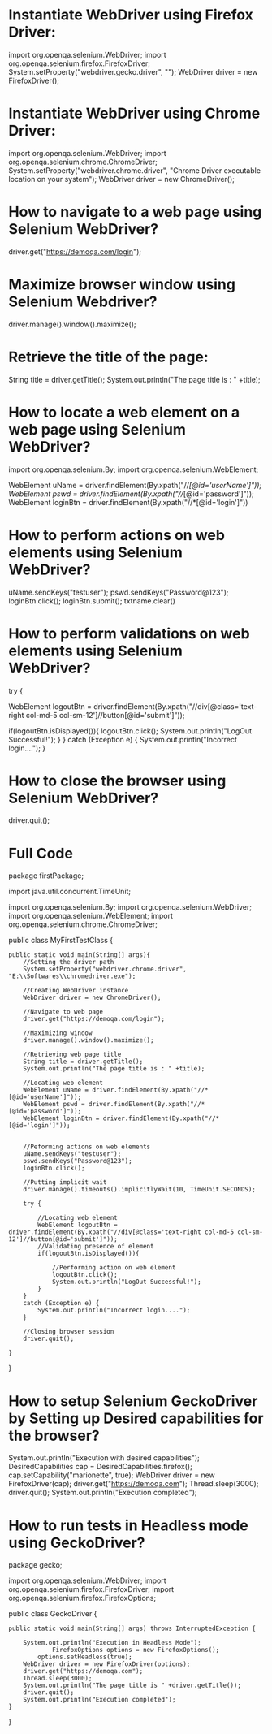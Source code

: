 # Instantiate WebDriver using Firefox Driver:

import org.openqa.selenium.WebDriver;
import org.openqa.selenium.firefox.FirefoxDriver;
System.setProperty("webdriver.gecko.driver", "<Gecko Driver executable location on your system>"); 
WebDriver driver = new FirefoxDriver();

# Instantiate WebDriver using Chrome Driver:

import org.openqa.selenium.WebDriver;
import org.openqa.selenium.chrome.ChromeDriver;
System.setProperty("webdriver.chrome.driver", "Chrome Driver executable location on your system"); 
WebDriver driver = new ChromeDriver();


# How to navigate to a web page using Selenium WebDriver?
driver.get("https://demoqa.com/login");


# Maximize browser window using Selenium Webdriver?
driver.manage().window().maximize();


# Retrieve the title of the page:
String title = driver.getTitle();
System.out.println("The page title is : " +title);


# How to locate a web element on a web page using Selenium WebDriver?
import org.openqa.selenium.By;
import org.openqa.selenium.WebElement;

WebElement uName = driver.findElement(By.xpath("//*[@id='userName']"));
WebElement pswd = driver.findElement(By.xpath("//*[@id='password']"));
WebElement loginBtn = driver.findElement(By.xpath("//*[@id='login']"))


# How to perform actions on web elements using Selenium WebDriver?

uName.sendKeys("testuser");
pswd.sendKeys("Password@123");
loginBtn.click();
loginBtn.submit();
txtname.clear()


# How to perform validations on web elements using Selenium WebDriver?
try {
			
WebElement logoutBtn = driver.findElement(By.xpath("//div[@class='text-right col-md-5 col-sm-12']//button[@id='submit']"));
							
if(logoutBtn.isDisplayed()){
   logoutBtn.click();
   System.out.println("LogOut Successful!");
 }
} 
catch (Exception e) {
     System.out.println("Incorrect login....");
}


# How to close the browser using Selenium WebDriver?
driver.quit();



# Full Code

package firstPackage;

import java.util.concurrent.TimeUnit;

import org.openqa.selenium.By;
import org.openqa.selenium.WebDriver;
import org.openqa.selenium.WebElement;
import org.openqa.selenium.chrome.ChromeDriver;

public class MyFirstTestClass {

	public static void main(String[] args){
		//Setting the driver path
		System.setProperty("webdriver.chrome.driver", "E:\\Softwares\\chromedriver.exe");
		
		//Creating WebDriver instance
		WebDriver driver = new ChromeDriver();
		
		//Navigate to web page
		driver.get("https://demoqa.com/login");
		
		//Maximizing window
		driver.manage().window().maximize();
		
		//Retrieving web page title
		String title = driver.getTitle();
		System.out.println("The page title is : " +title);
		
		//Locating web element
		WebElement uName = driver.findElement(By.xpath("//*[@id='userName']"));
		WebElement pswd = driver.findElement(By.xpath("//*[@id='password']"));
		WebElement loginBtn = driver.findElement(By.xpath("//*[@id='login']"));
		
		
		//Peforming actions on web elements
		uName.sendKeys("testuser");
		pswd.sendKeys("Password@123");
		loginBtn.click();
		
		//Putting implicit wait
		driver.manage().timeouts().implicitlyWait(10, TimeUnit.SECONDS);
		
		try {
			
			//Locating web element
			WebElement logoutBtn = driver.findElement(By.xpath("//div[@class='text-right col-md-5 col-sm-12']//button[@id='submit']"));
			//Validating presence of element				
			if(logoutBtn.isDisplayed()){
				
				//Performing action on web element
				logoutBtn.click();
				System.out.println("LogOut Successful!");
			}
		} 
		catch (Exception e) {
			System.out.println("Incorrect login....");
		}
		
		//Closing browser session
		driver.quit();
		
	}

}


# How to setup Selenium GeckoDriver by Setting up Desired capabilities for the browser?
System.out.println("Execution with desired capabilities");
DesiredCapabilities cap = DesiredCapabilities.firefox();
cap.setCapability("marionette", true);
WebDriver driver = new FirefoxDriver(cap);
driver.get("https://demoqa.com");
Thread.sleep(3000);
driver.quit();
System.out.println("Execution completed");


# How to run tests in Headless mode using GeckoDriver?


package gecko;

import org.openqa.selenium.WebDriver;
import org.openqa.selenium.firefox.FirefoxDriver;
import org.openqa.selenium.firefox.FirefoxOptions;

public class GeckoDriver {

	public static void main(String[] args) throws InterruptedException {

		System.out.println("Execution in Headless Mode");
                FirefoxOptions options = new FirefoxOptions();  
	        options.setHeadless(true); 
		WebDriver driver = new FirefoxDriver(options);
		driver.get("https://demoqa.com");
		Thread.sleep(3000);
		System.out.println("The page title is " +driver.getTitle());
		driver.quit();
		System.out.println("Execution completed");
	}

}

